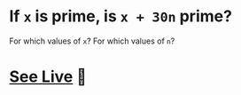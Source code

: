 # If `x` is prime, is `x + 30n` prime?

For which values of `x`? For which values of `n`?

# [See Live](https://primatrix.erikras.now.sh/) 👀
